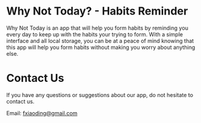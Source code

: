 # Why Not Today? - Habits Reminder

Why Not Today is an app that will help you form habits by reminding you every day to keep up with the habits your trying to form.  With a simple interface and all local storage, you can be at a peace of mind knowing that this app will help you form habits without making you worry about anything else.

# Contact Us

If you have any questions or suggestions about our app, do not hesitate to contact us.

Email: fxiaoding@gmail.com
